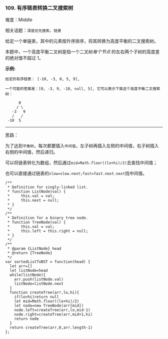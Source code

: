 ### 109. 有序链表转换二叉搜索树

难度：Middle

相关话题：`深度优先搜索`、`链表`

给定一个单链表，其中的元素按升序排序，将其转换为高度平衡的二叉搜索树。



本题中，一个高度平衡二叉树是指一个二叉树*每个节点* 的左右两个子树的高度差的绝对值不超过 1。



**示例:** 



```
给定的有序链表： [-10, -3, 0, 5, 9],

一个可能的答案是：[0, -3, 9, -10, null, 5], 它可以表示下面这个高度平衡二叉搜索树：

      0
     / \
   -3   9
   /   /
 -10  5
```



-----

思路：

为了达到`平衡树`，每次都要插入`中间值`，左子树再插入左侧的中间值，右子树插入右侧的中间值，然后递归。

可以将链表转化为数组，然后通过`mid=Math.floor((lo+hi)/2)`去查找中间值；

也可以直接通过链表的`slow=slow.next;fast=fast.next.next`找中间值。

```
/**
 * Definition for singly-linked list.
 * function ListNode(val) {
 *     this.val = val;
 *     this.next = null;
 * }
 */
/**
 * Definition for a binary tree node.
 * function TreeNode(val) {
 *     this.val = val;
 *     this.left = this.right = null;
 * }
 */
/**
 * @param {ListNode} head
 * @return {TreeNode}
 */
var sortedListToBST = function(head) {
  let arr=[]
  let listNode=head
  while(listNode){
    arr.push(listNode.val)
    listNode=listNode.next
  }
  function createTree(arr,lo,hi){
    if(lo>hi)return null
    let mid=Math.floor((lo+hi)/2)
    let node=new TreeNode(arr[mid])
    node.left=createTree(arr,lo,mid-1)
    node.right=createTree(arr,mid+1,hi)
    return node
  }
  return createTree(arr,0,arr.length-1)
};
```

